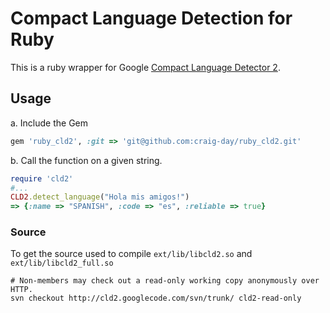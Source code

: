 # Compact Language Detection for Ruby

This is a ruby wrapper for Google [Compact Language Detector 2](https://code.google.com/p/cld2/).

## Usage
a. Include the Gem
```ruby
gem 'ruby_cld2', :git => 'git@github.com:craig-day/ruby_cld2.git'
```
b. Call the function on a given string.
```ruby
require 'cld2'
#...
CLD2.detect_language("Hola mis amigos!")
=> {:name => "SPANISH", :code => "es", :reliable => true}
```

### Source
To get the source used to compile `ext/lib/libcld2.so` and `ext/lib/libcld2_full.so`
```
# Non-members may check out a read-only working copy anonymously over HTTP.
svn checkout http://cld2.googlecode.com/svn/trunk/ cld2-read-only
```
